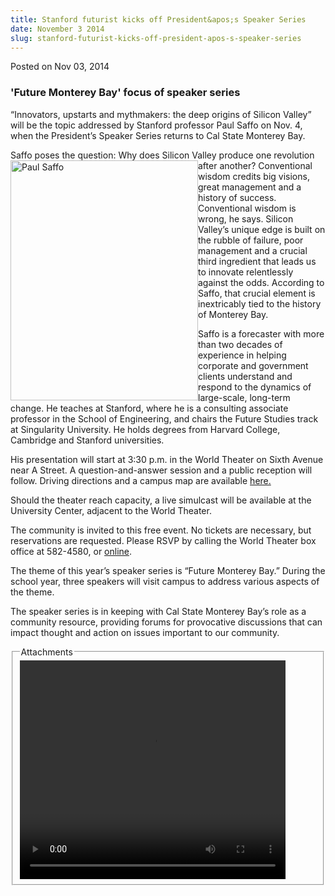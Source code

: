 ```yaml
---
title: Stanford futurist kicks off President&apos;s Speaker Series
date: November 3 2014
slug: stanford-futurist-kicks-off-president-apos-s-speaker-series
---
```





<span class="date">Posted on Nov 03, 2014    </span>
<h3>&apos;Future Monterey Bay&apos; focus of speaker series</h3>
<p>&#x201C;Innovators, upstarts and mythmakers: the deep origins of
Silicon Valley&#x201D; will be the topic addressed by Stanford professor
Paul Saffo on Nov. 4, when the President&#x2019;s Speaker Series returns
to Cal State Monterey Bay.</p>
<p>Saffo poses the question: Why does Silicon Valley produce one
revolution after another?&#xA0;<img alt="Paul Saffo" src="http://news.csumb.edu/sites/default/files/65/attachments/news/images/futurist_paul_saffo.jpg" style="float:left; width:300px; height:384px">Conventional wisdom
credits big visions, great management and a history of success.
Conventional wisdom is wrong, he says. Silicon Valley&#x2019;s unique edge
is built on the rubble of failure, poor management and a crucial
third ingredient that leads us to innovate relentlessly against the
odds. According to Saffo, that crucial element is inextricably tied
to the history of Monterey Bay.</img></p>
<p>Saffo is a forecaster with more than two decades of experience
in helping corporate and government clients understand and respond
to the dynamics of large-scale, long-term change. He teaches at
Stanford, where he is a consulting associate professor in the
School of Engineering, and chairs the Future Studies track at
Singularity University. He holds degrees from Harvard College,
Cambridge and Stanford universities.</p>
<p>His presentation will start at 3:30 p.m. in the World Theater on
Sixth Avenue near A Street. A question-and-answer session and a
public reception will follow. Driving directions and a campus map
are available <a href="http://csumb.edu/maps" rel="nofollow">here.</a></p>
<p>Should the theater reach capacity, a live simulcast will be
available at the University Center, adjacent to the World
Theater.</p>
<p>The community is invited to this free event. No tickets are
necessary, but reservations are requested. Please RSVP by calling
the World Theater box office at 582-4580, or <a href="http://csumb.edu/rsvp" rel="nofollow">online</a>.</p>
<p>The theme of this year&#x2019;s speaker series is &#x201C;Future Monterey
Bay.&#x201D; During the school year, three speakers will visit campus to
address various aspects of the theme.</p>
<p>The speaker series is in keeping with Cal State Monterey Bay&#x2019;s
role as a community resource, providing forums for provocative
discussions that can impact thought and action on issues important
to our community.</p>
<fieldset class="fieldgroup group-attachments">
<legend>Attachments</legend>
<div class="field field-type-emvideo field-field-attach-video">
<div class="field-items">
<div class="field-item odd">
<div class="emvideo emvideo-video emvideo-youtube">
<div class="emfield-emvideo emfield-emvideo-youtube">
<div id="emvideo-youtube-flash-wrapper-1">
<!--<object type="application/x-shockwave-flash" height="350" width="425" data="http://www.youtube.com/v/n9QUpXO4KXI&amp;rel=0&amp;enablejsapi=1&amp;playerapiid=ytplayer&amp;fs=1" id="emvideo-youtube-flash-1">
          <param name="movie" value="http://www.youtube.com/v/n9QUpXO4KXI&amp;rel=0&amp;enablejsapi=1&amp;playerapiid=ytplayer&amp;fs=1" />
          <param name="allowScriptAccess" value="sameDomain"/>
          <param name="quality" value="best"/>
          <param name="allowFullScreen" value="true"/>
          <param name="bgcolor" value="#FFFFFF"/>
          <param name="scale" value="noScale"/>
          <param name="salign" value="TL"/>
          <param name="FlashVars" value="playerMode=embedded" />
          <param name="wmode" value="transparent" />
        </object>-->
<video controls="" width="425" height="350">
<source src="http://r10---sn-o097zne6.googlevideo.com/videoplayback?id=o-ALd9preWykw09e_sQV98mgg2kw-ZEewr6e7OQNm4jqtU&amp;ms=au&amp;expire=1422339850&amp;mt=1422318189&amp;itag=18&amp;sparams=dur,id,initcwndbps,ip,ipbits,itag,mm,ms,mv,pl,ratebypass,source,upn,expire&amp;sver=3&amp;mv=m&amp;signature=BF26E1393768CB6F5DB3C7B730CA9A8FA2BB9439.D409394759D2E039F2576B076F92B976D7116D85&amp;dur=232.083&amp;upn=wRIiRlmbL68&amp;key=yt5&amp;ip=198.189.249.65&amp;initcwndbps=4207500&amp;ratebypass=yes&amp;ipbits=0&amp;fexp=900718,907263,916104,923368,927622,929821,930676,936121,9406392,941004,943917,947225,948124,952302,952605,952901,955301,957103,957105,957201,959701&amp;mm=31&amp;source=youtube&amp;pl=23&amp;name=n9QUpXO4KXI" type="video/mp4"/></video></div>
</div>
</div>
</div>
</div>
</div>
</fieldset>





